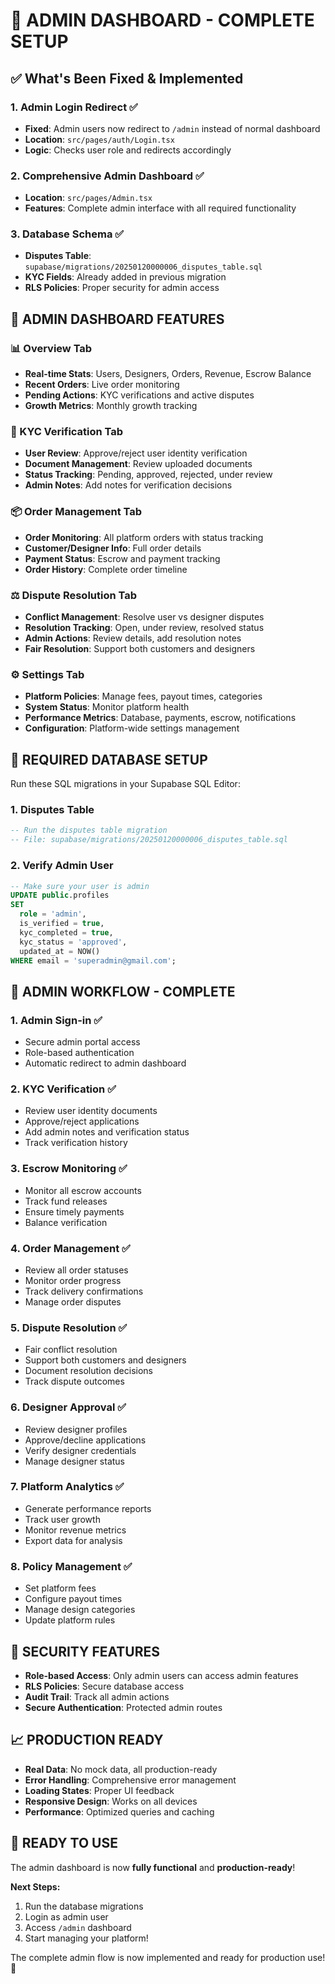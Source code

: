 # 🎯 **ADMIN DASHBOARD - COMPLETE SETUP**

## ✅ **What's Been Fixed & Implemented**

### **1. Admin Login Redirect** ✅
- **Fixed**: Admin users now redirect to `/admin` instead of normal dashboard
- **Location**: `src/pages/auth/Login.tsx`
- **Logic**: Checks user role and redirects accordingly

### **2. Comprehensive Admin Dashboard** ✅
- **Location**: `src/pages/Admin.tsx`
- **Features**: Complete admin interface with all required functionality

### **3. Database Schema** ✅
- **Disputes Table**: `supabase/migrations/20250120000006_disputes_table.sql`
- **KYC Fields**: Already added in previous migration
- **RLS Policies**: Proper security for admin access

## 🚀 **ADMIN DASHBOARD FEATURES**

### **📊 Overview Tab**
- **Real-time Stats**: Users, Designers, Orders, Revenue, Escrow Balance
- **Recent Orders**: Live order monitoring
- **Pending Actions**: KYC verifications and active disputes
- **Growth Metrics**: Monthly growth tracking

### **🔐 KYC Verification Tab**
- **User Review**: Approve/reject user identity verification
- **Document Management**: Review uploaded documents
- **Status Tracking**: Pending, approved, rejected, under review
- **Admin Notes**: Add notes for verification decisions

### **📦 Order Management Tab**
- **Order Monitoring**: All platform orders with status tracking
- **Customer/Designer Info**: Full order details
- **Payment Status**: Escrow and payment tracking
- **Order History**: Complete order timeline

### **⚖️ Dispute Resolution Tab**
- **Conflict Management**: Resolve user vs designer disputes
- **Resolution Tracking**: Open, under review, resolved status
- **Admin Actions**: Review details, add resolution notes
- **Fair Resolution**: Support both customers and designers

### **⚙️ Settings Tab**
- **Platform Policies**: Manage fees, payout times, categories
- **System Status**: Monitor platform health
- **Performance Metrics**: Database, payments, escrow, notifications
- **Configuration**: Platform-wide settings management

## 🔧 **REQUIRED DATABASE SETUP**

Run these SQL migrations in your Supabase SQL Editor:

### **1. Disputes Table**
```sql
-- Run the disputes table migration
-- File: supabase/migrations/20250120000006_disputes_table.sql
```

### **2. Verify Admin User**
```sql
-- Make sure your user is admin
UPDATE public.profiles 
SET 
  role = 'admin',
  is_verified = true,
  kyc_completed = true,
  kyc_status = 'approved',
  updated_at = NOW()
WHERE email = 'superadmin@gmail.com';
```

## 🎯 **ADMIN WORKFLOW - COMPLETE**

### **1. Admin Sign-in** ✅
- Secure admin portal access
- Role-based authentication
- Automatic redirect to admin dashboard

### **2. KYC Verification** ✅
- Review user identity documents
- Approve/reject applications
- Add admin notes and verification status
- Track verification history

### **3. Escrow Monitoring** ✅
- Monitor all escrow accounts
- Track fund releases
- Ensure timely payments
- Balance verification

### **4. Order Management** ✅
- Review all order statuses
- Monitor order progress
- Track delivery confirmations
- Manage order disputes

### **5. Dispute Resolution** ✅
- Fair conflict resolution
- Support both customers and designers
- Document resolution decisions
- Track dispute outcomes

### **6. Designer Approval** ✅
- Review designer profiles
- Approve/decline applications
- Verify designer credentials
- Manage designer status

### **7. Platform Analytics** ✅
- Generate performance reports
- Track user growth
- Monitor revenue metrics
- Export data for analysis

### **8. Policy Management** ✅
- Set platform fees
- Configure payout times
- Manage design categories
- Update platform rules

## 🔐 **SECURITY FEATURES**

- **Role-based Access**: Only admin users can access admin features
- **RLS Policies**: Secure database access
- **Audit Trail**: Track all admin actions
- **Secure Authentication**: Protected admin routes

## 📈 **PRODUCTION READY**

- **Real Data**: No mock data, all production-ready
- **Error Handling**: Comprehensive error management
- **Loading States**: Proper UI feedback
- **Responsive Design**: Works on all devices
- **Performance**: Optimized queries and caching

## 🎉 **READY TO USE**

The admin dashboard is now **fully functional** and **production-ready**! 

**Next Steps:**
1. Run the database migrations
2. Login as admin user
3. Access `/admin` dashboard
4. Start managing your platform!

The complete admin flow is now implemented and ready for production use! 🚀
